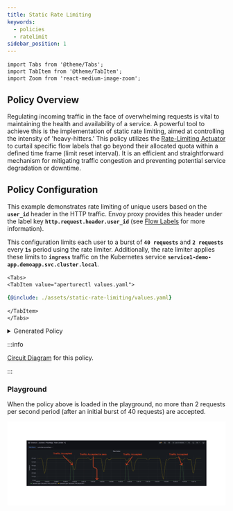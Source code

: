 ```yaml
---
title: Static Rate Limiting
keywords:
  - policies
  - ratelimit
sidebar_position: 1
---
```


```mdx-code-block
import Tabs from '@theme/Tabs';
import TabItem from '@theme/TabItem';
import Zoom from 'react-medium-image-zoom';
```

## Policy Overview

Regulating incoming traffic in the face of overwhelming requests is vital to
maintaining the health and availability of a service. A powerful tool to achieve
this is the implementation of static rate limiting, aimed at controlling the
intensity of 'heavy-hitters.' This policy utilizes the
[Rate-Limiting Actuator](/concepts/flow-control/components/rate-limiter.md) to
curtail specific flow labels that go beyond their allocated quota within a
defined time frame (limit reset interval). It is an efficient and
straightforward mechanism for mitigating traffic congestion and preventing
potential service degradation or downtime.

## Policy Configuration

This example demonstrates rate limiting of unique users based on the
**`user_id`** header in the HTTP traffic. Envoy proxy provides this header under
the label key **`http.request.header.user_id`** (see
[Flow Labels](/concepts/flow-control/flow-label.md) for more information).

This configuration limits each user to a burst of **`40 requests`** and
**`2 requests`** every **`1s`** period using the rate limiter. Additionally, the
rate limiter applies these limits to **`ingress`** traffic on the Kubernetes
service **`service1-demo-app.demoapp.svc.cluster.local`**.

```mdx-code-block
<Tabs>
<TabItem value="aperturectl values.yaml">
```

```yaml
{@include: ./assets/static-rate-limiting/values.yaml}
```

```mdx-code-block
</TabItem>
</Tabs>

```

<details><summary>Generated Policy</summary>
<p>

```yaml
{@include: ./assets/static-rate-limiting/static-rate-limiting.yaml}
```

</p>
</details>

:::info

[Circuit Diagram](./assets/static-rate-limiting/static-rate-limiting.mmd.svg)
for this policy.

:::

### Playground

When the policy above is loaded in the playground, no more than 2 requests per
second period (after an initial burst of 40 requests) are accepted.

<Zoom>

![Static Rate Limiting](./assets/static-rate-limiting/static-rate-limiting-02.png)

</Zoom>
